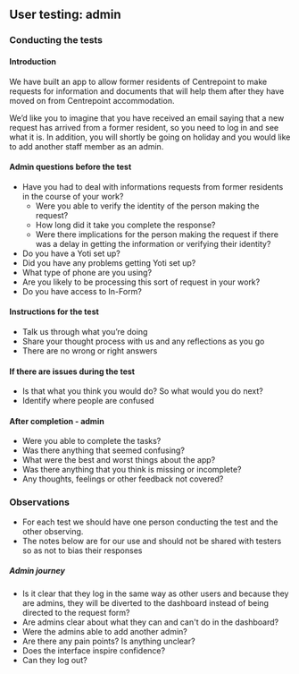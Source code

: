 ## User testing: admin

### Conducting the tests

#### Introduction
We have built an app to allow former residents of Centrepoint to make requests for information and documents that will help them after they have moved on from Centrepoint accommodation.  

We’d like you to imagine that you have received an email saying that a new request has arrived from a former resident, so you need to log in and see what it is. In addition, you will shortly be going on holiday and you would like to add another staff member as an admin.  

#### Admin questions before the test
- Have you had to deal with informations requests from former residents in the course of your work?
  - Were you able to verify the identity of the person making the request?
  - How long did it take you complete the response?
  - Were there implications for the person making the request if there was a delay in getting the information or verifying their identity?
- Do you have a Yoti set up?
- Did you have any problems getting Yoti set up?
- What type of phone are you using?
- Are you likely to be processing this sort of request in your work?
- Do you have access to In-Form?

#### Instructions for the test
- Talk us through what you’re doing
- Share your thought process with us and any reflections as you go
- There are no wrong or right answers

#### If there are issues during the test
- Is that what you think you would do? So what would you do next?
- Identify where people are confused

#### After completion - admin
- Were you able to complete the tasks?
- Was there anything that seemed confusing?
- What were the best and worst things about the app?
- Was there anything that you think is missing or incomplete?
- Any thoughts, feelings or other feedback not covered?

### Observations
- For each test we should have one person conducting the test and the other observing.
- The notes below are for our use and should not be shared with testers so as not to bias their responses

##### Admin journey
- Is it clear that they log in the same way as other users and because they are admins, they will be diverted to the dashboard instead of being directed to the request form?
- Are admins clear about what they can and can't do in the dashboard?
- Were the admins able to add another admin?
- Are there any pain points? Is anything unclear?
- Does the interface inspire confidence?
- Can they log out?

